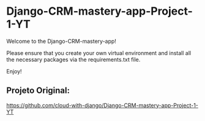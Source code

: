 # Django-CRM-mastery-app-Project-1-YT

Welcome to the Django-CRM-mastery-app!

Please ensure that you create your own virtual environment and install all the necessary packages via the requirements.txt file. 

Enjoy!

## Projeto Original:
https://github.com/cloud-with-django/Django-CRM-mastery-app-Project-1-YT
